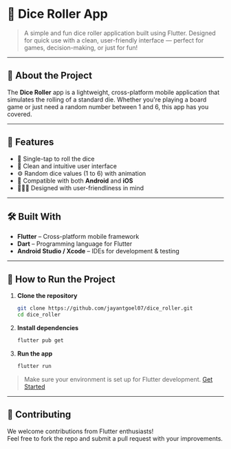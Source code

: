 # 🎲 Dice Roller App

> A simple and fun dice roller application built using Flutter. Designed for quick use with a clean, user-friendly interface — perfect for games, decision-making, or just for fun!

---

## 📝 About the Project

The **Dice Roller** app is a lightweight, cross-platform mobile application that simulates the rolling of a standard die. Whether you're playing a board game or just need a random number between 1 and 6, this app has you covered.

---

## 🚀 Features

- 🎲 Single-tap to roll the dice
- 🧼 Clean and intuitive user interface
- ⚙️ Random dice values (1 to 6) with animation
- 📱 Compatible with both **Android** and **iOS**
- 🧑‍🤝‍🧑 Designed with user-friendliness in mind

---

## 🛠️ Built With

- **Flutter** – Cross-platform mobile framework
- **Dart** – Programming language for Flutter
- **Android Studio / Xcode** – IDEs for development & testing

---


## 🧪 How to Run the Project

1. **Clone the repository**
   ```bash
   git clone https://github.com/jayantgoel07/dice_roller.git
   cd dice_roller
   ```

2. **Install dependencies**
   ```bash
   flutter pub get
   ```

3. **Run the app**
   ```bash
   flutter run
   ```

> Make sure your environment is set up for Flutter development. [Get Started](https://flutter.dev/docs/get-started)

---

## 🤝 Contributing

We welcome contributions from Flutter enthusiasts!  
Feel free to fork the repo and submit a pull request with your improvements.
